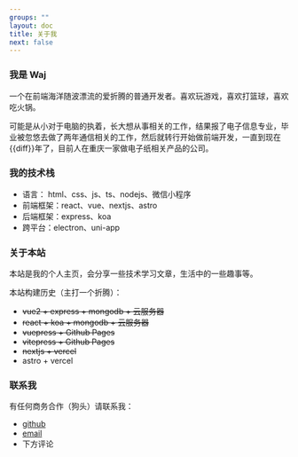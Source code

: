 ```yaml
---
groups: ""
layout: doc
title: 关于我
next: false
---
```


<script setup>
import dayjs from 'dayjs';
const diff = dayjs().diff(dayjs('2019-08-01'), 'year')
</script>

### 我是 Waj

一个在前端海洋随波漂流的爱折腾的普通开发者。喜欢玩游戏，喜欢打篮球，喜欢吃火锅。

可能是从小对于电脑的执着，长大想从事相关的工作，结果报了电子信息专业，毕业被忽悠去做了两年通信相关的工作，然后就转行开始做前端开发，一直到现在{{diff}}年了，目前人在重庆一家做电子纸相关产品的公司。

### 我的技术栈

- 语言： html、css、js、ts、nodejs、微信小程序
- 前端框架：react、vue、nextjs、astro
- 后端框架：express、koa
- 跨平台：electron、uni-app

### 关于本站

本站是我的个人主页，会分享一些技术学习文章，生活中的一些趣事等。

本站构建历史（主打一个折腾）：

- ~~vue2 + express + mongodb + 云服务器~~
- ~~react + koa + mongodb + 云服务器~~
- ~~vuepress + Github Pages~~
- ~~vitepress + Github Pages~~
- ~~nextjs + vercel~~
- astro + vercel

### 联系我

有任何商务合作（狗头）请联系我：

- [github](https://github.com/wjie1994/blogs)
- <a href="mailto:wjie2021@163.com">email</a>
- 下方评论

